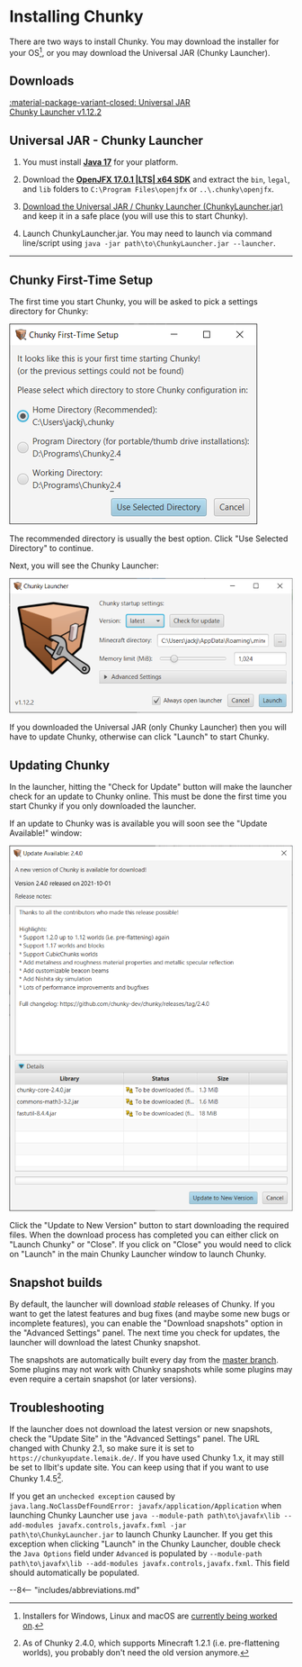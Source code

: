 # Installing Chunky

There are two ways to install Chunky. You may download the installer for your OS[^1],
or you may download the Universal JAR (Chunky Launcher).

[^1]: Installers for Windows, Linux and macOS are [currently being worked on](https://github.com/leMaik/chunky-launcher-standalone).

## Downloads

<!-- soon
<a href="https://chunky.llbit.se/download.html" class="md-button">:material-microsoft-windows: Windows<br><btnsub>Installer (beta)</btnsub></a>
<a href="https://chunky.llbit.se/download.html" class="md-button">:material-linux: Linux<br><btnsub>Debian package (beta)</btnsub></a>
<a href="https://chunky.llbit.se/download.html" class="md-button">:material-apple: macOS<br><btnsub>DMG image (beta)</btnsub></a>
-->
<a href="https://chunkyupdate.lemaik.de/ChunkyLauncher.jar" class="md-button">:material-package-variant-closed: Universal JAR <br><btnsub>Chunky Launcher v1.12.2</btnsub></a>

## Universal JAR - Chunky Launcher
 1. You must install [**Java 17**](https://adoptium.net/) for your platform.
	
 2. Download the [**OpenJFX 17.0.1 |LTS| x64 SDK**](https://gluonhq.com/products/javafx/) and extract the `bin`, `legal`, and `lib` folders to `C:\Program Files\openjfx` or `..\.chunky\openjfx`.
 
 3. [Download the Universal JAR / Chunky Launcher (ChunkyLauncher.jar)](http://chunkyupdate.lemaik.de/ChunkyLauncher.jar) and keep it
    in a safe place (you will use this to start Chunky).
 
 4. Launch ChunkyLauncher.jar. You may need to launch via command line/script using `java -jar path\to\ChunkyLauncher.jar --launcher`.
 
---

## Chunky First-Time Setup

The first time you start Chunky, you will be asked to pick a settings directory for Chunky:

![First time setup](../img/getting_started/chunky_first-time_setup.png)

The recommended directory is usually the best option. Click "Use Selected Directory" to continue.

Next, you will see the Chunky Launcher:

![Launcher](../img/getting_started/chunky_launcher.png)

If you downloaded the Universal JAR (only Chunky Launcher) then you will have to update Chunky, otherwise can click "Launch" to start Chunky.

## Updating Chunky

In the launcher, hitting the "Check for Update" button will make the launcher check for an update to Chunky online.
This must be done the first time you start Chunky if you only downloaded the launcher.

If an update to Chunky was is available you will soon see the "Update Available!" window:

![Update available](../img/getting_started/chunky_update_available_2.4.0.png)

Click the "Update to New Version" button to start downloading the required files.
When the download process has completed you can either click on "Launch Chunky" or "Close". If you click on "Close" you would need to click on "Launch" in the main Chunky Launcher window to launch Chunky.

## Snapshot builds

By default, the launcher will download _stable_ releases of Chunky. If you want to get the latest features and bug fixes (and maybe some new bugs or incomplete features), you can enable the "Download snapshots" option in the "Advanced Settings" panel. The next time you check for updates, the launcher will download the latest Chunky snapshot.

The snapshots are automatically built every day from the [master branch](https://github.com/chunky-dev/chunky/commits/master). Some plugins may not work with Chunky snapshots while some plugins may even require a certain snapshot (or later versions).

## Troubleshooting

If the launcher does not download the latest version or new snapshots, check the "Update Site" in the "Advanced Settings" panel. The URL changed with Chunky 2.1, so make sure it is set to `https://chunkyupdate.lemaik.de/`. If you have used Chunky 1.x, it may still be set to llbit's update site. You can keep using that if you want to use Chunky 1.4.5[^2].

If you get an `unchecked exception` caused by `java.lang.NoClassDefFoundError: javafx/application/Application` when launching Chunky Launcher use `java --module-path path\to\javafx\lib --add-modules javafx.controls,javafx.fxml -jar path\to\ChunkyLauncher.jar` to launch Chunky Launcher. If you get this exception when clicking "Launch" in the Chunky Launcher, double check the `Java Options` field under `Advanced` is populated by `--module-path path\to\javafx\lib --add-modules javafx.controls,javafx.fxml`. This field should automatically be populated.

[^2]: As of Chunky 2.4.0, which supports Minecraft 1.2.1 (i.e. pre-flattening worlds), you probably don't need the old version anymore.

--8<-- "includes/abbreviations.md"

